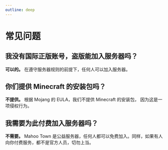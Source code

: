```yaml
---
outline: deep
---
```


# 常见问题

## 我没有国际正版账号，盗版能加入服务器吗？

**可以的。** 在遵守服务器规则的前提下，任何人可以加入服务器。


## 你们提供 Minecraft 的安装包吗？

**不提供。** 根据 Mojang 的 EULA，我们不提供 Minecraft 的安装包， 因为这是一项侵权行为。

## 我需要为此付费加入服务器吗？

**不需要。** Mahoo Town 是公益服务器，任何人都可以免费加入。同样，如果有人向你付费服务，都不是官方人员，切勿上当。